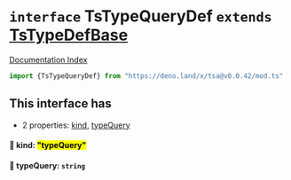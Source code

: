 # `interface` TsTypeQueryDef `extends` [TsTypeDefBase](../private.interface.TsTypeDefBase/README.md)

[Documentation Index](../README.md)

```ts
import {TsTypeQueryDef} from "https://deno.land/x/tsa@v0.0.42/mod.ts"
```

## This interface has

- 2 properties:
[kind](#-kind-typequery),
[typeQuery](#-typequery-string)


#### 📄 kind: <mark>"typeQuery"</mark>



#### 📄 typeQuery: `string`



